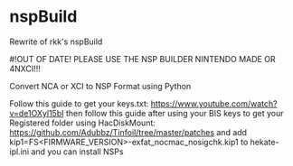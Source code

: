 # nspBuild
Rewrite of rkk's nspBuild


#!OUT OF DATE! PLEASE USE THE NSP BUILDER NINTENDO MADE OR 4NXCI!!!

Convert NCA or XCI to NSP Format using Python

Follow this guide to get your keys.txt: https://www.youtube.com/watch?v=de1OXyl15bI
then follow this guide after using your BIS keys to get your Registered folder using HacDiskMount: https://github.com/Adubbz/Tinfoil/tree/master/patches and add kip1=FS<FIRMWARE_VERSION>-exfat_nocmac_nosigchk.kip1 to hekate-ipl.ini and you can install NSPs
